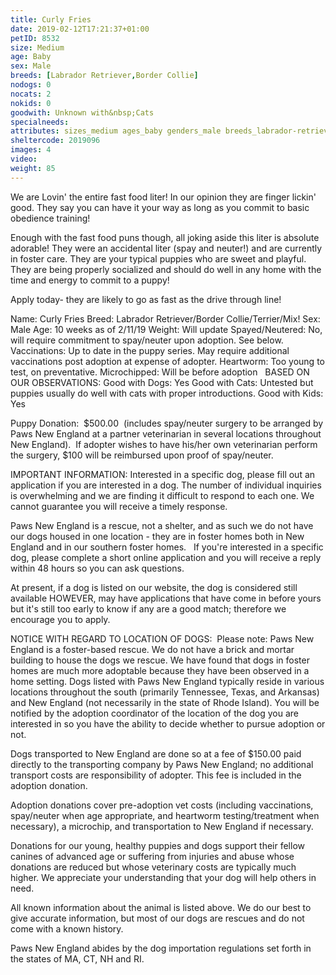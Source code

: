 ```yaml
---
title: Curly Fries
date: 2019-02-12T17:21:37+01:00
petID: 8532
size: Medium
age: Baby
sex: Male
breeds: [Labrador Retriever,Border Collie]
nodogs: 0
nocats: 2
nokids: 0
goodwith: Unknown with&nbsp;Cats
specialneeds: 
attributes: sizes_medium ages_baby genders_male breeds_labrador-retriever breeds_border-collie 
sheltercode: 2019096
images: 4
video: 
weight: 85
---
```


We are Lovin' the entire fast food liter! In our opinion they are finger lickin' good. They say you can have it your way as long as you commit to basic obedience training! 

Enough with the fast food puns though, all joking aside this liter is absolute adorable! They were an accidental liter (spay and neuter!) and are currently in foster care. They are your typical puppies who are sweet and playful. They are being properly socialized and should do well in any home with the time and energy to commit to a puppy! 

Apply today- they are likely to go as fast as the drive through line!


Name: Curly Fries
Breed: Labrador Retriever/Border Collie/Terrier/Mix! 
Sex: Male
Age: 10 weeks as of 2/11/19
Weight: Will update
Spayed/Neutered: No, will require commitment to spay/neuter upon adoption. See below.
Vaccinations: Up to date in the puppy series. May require additional vaccinations post adoption at expense of adopter.
Heartworm: Too young to test, on preventative.
Microchipped: Will be before adoption
&#160;
BASED ON OUR OBSERVATIONS:
Good with Dogs: Yes
Good with Cats: Untested but puppies usually do well with cats with proper introductions.
Good with Kids: Yes



Puppy Donation: &#160;$500.00 &#160;(includes spay/neuter surgery to be arranged by Paws New England at a partner veterinarian in several locations throughout New England).&#160; If adopter wishes to have his/her own veterinarian perform the surgery, $100 will be reimbursed upon proof of spay/neuter.



IMPORTANT INFORMATION:
Interested in a specific dog, please fill out an application if you are interested in a dog. The number of individual inquiries is overwhelming and we are finding it difficult to respond to each one. We cannot guarantee you will receive a timely response.

Paws New England is a rescue, not a shelter, and as such we do not have our dogs housed in one location - they are in foster homes both in New England and in our southern foster homes. &#160; If you're interested in a specific dog, please complete a short online application and you will receive a reply within 48 hours so you can ask questions.

At present, if a dog is listed on our website, the dog is considered still available HOWEVER, may have applications that have come in before yours but it's still too early to know if any are a good match; therefore we encourage you to apply.


NOTICE WITH REGARD TO LOCATION OF DOGS: &#160;Please note: Paws New England is a foster-based rescue. We do not have a brick and mortar building to house the dogs we rescue. We have found that dogs in foster homes are much more adoptable because they have been observed in a home setting. Dogs listed with Paws New England typically reside in various locations throughout the south (primarily Tennessee, Texas, and Arkansas) and New England (not necessarily in the state of Rhode Island). You will be notified by the adoption coordinator of the location of the dog you are interested in so you have the ability to decide whether to pursue adoption or not.

Dogs transported to New England are done so at a fee of $150.00 paid directly to the transporting company by Paws New England; no additional transport costs are responsibility of adopter. This fee is included in the adoption donation.

Adoption donations cover pre-adoption vet costs (including vaccinations, spay/neuter when age appropriate, and heartworm testing/treatment when necessary), a microchip, and transportation to New England if necessary.

Donations for our young, healthy puppies and dogs support their fellow canines of advanced age or suffering from injuries and abuse whose donations are reduced but whose veterinary costs are typically much higher. We appreciate your understanding that your dog will help others in need.

All known information about the animal is listed above. We do our best to give accurate information, but most of our dogs are rescues and do not come with a known history.

Paws New England abides by the dog importation regulations set forth in the states of MA, CT, NH and RI.